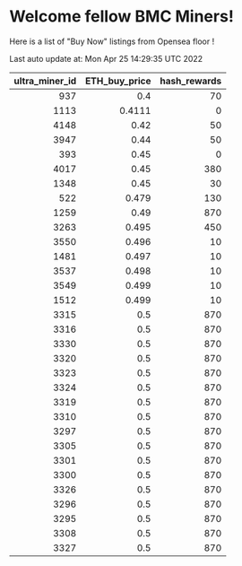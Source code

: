 # Welcome fellow BMC Miners!
Here is a list of "Buy Now" listings from Opensea floor !


Last auto update at: Mon Apr 25 14:29:35 UTC 2022


|   ultra_miner_id |   ETH_buy_price |   hash_rewards |
|-----------------:|----------------:|---------------:|
|              937 |          0.4    |             70 |
|             1113 |          0.4111 |              0 |
|             4148 |          0.42   |             50 |
|             3947 |          0.44   |             50 |
|              393 |          0.45   |              0 |
|             4017 |          0.45   |            380 |
|             1348 |          0.45   |             30 |
|              522 |          0.479  |            130 |
|             1259 |          0.49   |            870 |
|             3263 |          0.495  |            450 |
|             3550 |          0.496  |             10 |
|             1481 |          0.497  |             10 |
|             3537 |          0.498  |             10 |
|             3549 |          0.499  |             10 |
|             1512 |          0.499  |             10 |
|             3315 |          0.5    |            870 |
|             3316 |          0.5    |            870 |
|             3330 |          0.5    |            870 |
|             3320 |          0.5    |            870 |
|             3323 |          0.5    |            870 |
|             3324 |          0.5    |            870 |
|             3319 |          0.5    |            870 |
|             3310 |          0.5    |            870 |
|             3297 |          0.5    |            870 |
|             3305 |          0.5    |            870 |
|             3301 |          0.5    |            870 |
|             3300 |          0.5    |            870 |
|             3326 |          0.5    |            870 |
|             3296 |          0.5    |            870 |
|             3295 |          0.5    |            870 |
|             3308 |          0.5    |            870 |
|             3327 |          0.5    |            870 |